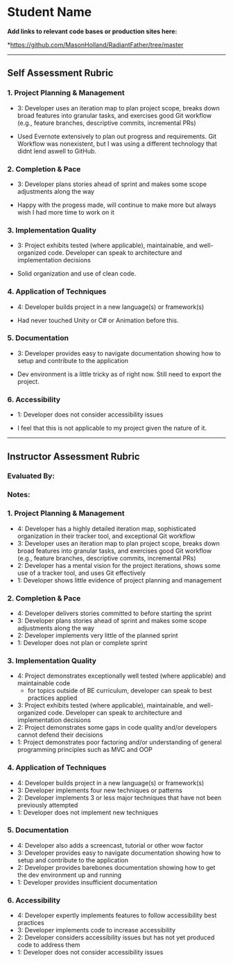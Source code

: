 # Student Name

**Add links to relevant code bases or production sites here:**

*https://github.com/MasonHolland/RadiantFather/tree/master

---------------

Self Assessment Rubric
------------

### 1. Project Planning & Management

*   3: Developer uses an iteration map to plan project scope, breaks down broad features into granular tasks, and exercises good Git workflow (e.g., feature branches, descriptive commits, incremental PRs)

- Used Evernote extensively to plan out progress and requirements. Git Workflow was nonexistent, but I was using a different technology that didnt lend aswell to GitHub.

### 2. Completion & Pace

*   3: Developer plans stories ahead of sprint and makes some scope adjustments along the way

- Happy with the progess made, will continue to make more but always wish I had more time to work on it 

### 3. Implementation Quality

*   3: Project exhibits tested (where applicable), maintainable, and well-organized code. Developer can speak to architecture and implementation decisions

- Solid organization and use of clean code. 

### 4. Application of Techniques

*   4: Developer builds project in a new language(s) or framework(s)

- Had never touched Unity or C# or Animation before this. 

### 5. Documentation

*   3: Developer provides easy to navigate documentation showing how to setup and contribute to the application

- Dev environment is a little tricky as of right now. Still need to export the project. 

### 6. Accessibility

*   1: Developer does not consider accessibility issues

- I feel that this is not applicable to my project given the nature of it. 
---------------


Instructor Assessment Rubric
------------

### Evaluated By:

### Notes:

### 1. Project Planning & Management

*   4: Developer has a highly detailed iteration map, sophisticated organization in their tracker tool, and exceptional Git workflow
*   3: Developer uses an iteration map to plan project scope, breaks down broad features into granular tasks, and exercises good Git workflow (e.g., feature branches, descriptive commits, incremental PRs)
*   2: Developer has a mental vision for the project iterations, shows some use of a tracker tool, and uses Git effectively
*   1: Developer shows little evidence of project planning and management

### 2. Completion & Pace

*   4: Developer delivers stories committed to before starting the sprint
*   3: Developer plans stories ahead of sprint and makes some scope adjustments along the way
*   2: Developer implements very little of the planned sprint
*   1: Developer does not plan or complete sprint

### 3. Implementation Quality

*   4: Project demonstrates exceptionally well tested (where applicable) and maintainable code
      * for topics outside of BE curriculum, developer can speak to best practices applied
*   3: Project exhibits tested (where applicable), maintainable, and well-organized code. Developer can speak to architecture and implementation decisions
*   2: Project demonstrates some gaps in code quality and/or developers cannot defend their decisions
*   1: Project demonstrates poor factoring and/or understanding of general programming principles such as MVC and OOP

### 4. Application of Techniques

*   4: Developer builds project in a new language(s) or framework(s)
*   3: Developer implements four new techniques or patterns
*   2: Developer implements 3 or less major techniques that have not been previously attempted
*   1: Developer does not implement new techniques

### 5. Documentation

*   4: Developer also adds a screencast, tutorial or other wow factor
*   3: Developer provides easy to navigate documentation showing how to setup and contribute to the application
*   2: Developer provides barebones documentation showing how to get the dev environment up and running
*   1: Developer provides insufficient documentation

### 6. Accessibility

*   4: Developer expertly implements features to follow accessibility best practices
*   3: Developer implements code to increase accessibility
*   2: Developer considers accessibility issues but has not yet produced code to address them
*   1: Developer does not consider accessibility issues
